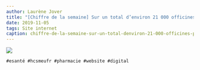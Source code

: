 ```yaml
---
author: Laurène Jover
title: "[Chiffre de la semaine] Sur un total d’environ 21 000 officines physiques, 583 ont un site internet pour leur pharmacie et 167 pour les parapharmacies."
date: 2019-11-05
tags: Site internet
caption: chiffre-de-la-semaine-sur-un-total-denviron-21-000-officines-physiques-583-ont-un-site-internet-pour-leur-pharmacie-et-167-pour-les-parapharmacies.webp
---
```


![](/2019-11-05_chiffre-de-la-semaine-sur-un-total-denviron-21-000-officines-physiques-583-ont-un-site-internet-pour-leur-pharmacie-et-167-pour-les-parapharmacies/chiffre-de-la-semaine-wordpress-kozea-group-770x578px-22.png)

    #esanté #hcsmeufr #pharmacie #website #digital

